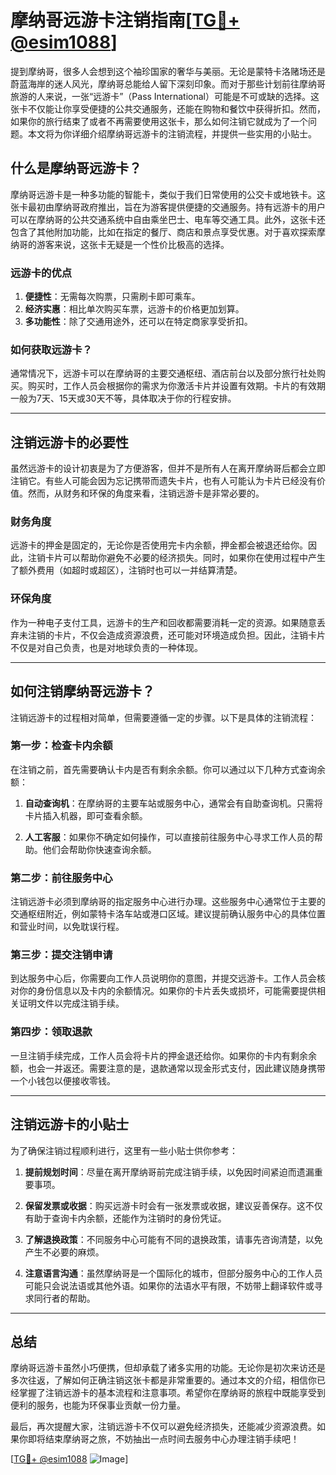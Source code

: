 # 摩纳哥远游卡注销指南[[TG💪+ @esim1088](https://t.me/s/esim1088)]

提到摩纳哥，很多人会想到这个袖珍国家的奢华与美丽。无论是蒙特卡洛赌场还是蔚蓝海岸的迷人风光，摩纳哥总能给人留下深刻印象。而对于那些计划前往摩纳哥旅游的人来说，一张“远游卡”（Pass International）可能是不可或缺的选择。这张卡不仅能让你享受便捷的公共交通服务，还能在购物和餐饮中获得折扣。然而，如果你的旅行结束了或者不再需要使用这张卡，那么如何注销它就成为了一个问题。本文将为你详细介绍摩纳哥远游卡的注销流程，并提供一些实用的小贴士。

## 什么是摩纳哥远游卡？

摩纳哥远游卡是一种多功能的智能卡，类似于我们日常使用的公交卡或地铁卡。这张卡最初由摩纳哥政府推出，旨在为游客提供便捷的交通服务。持有远游卡的用户可以在摩纳哥的公共交通系统中自由乘坐巴士、电车等交通工具。此外，这张卡还包含了其他附加功能，比如在指定的餐厅、商店和景点享受优惠。对于喜欢探索摩纳哥的游客来说，这张卡无疑是一个性价比极高的选择。

### 远游卡的优点

1. **便捷性**：无需每次购票，只需刷卡即可乘车。
2. **经济实惠**：相比单次购买车票，远游卡的价格更加划算。
3. **多功能性**：除了交通用途外，还可以在特定商家享受折扣。

### 如何获取远游卡？

通常情况下，远游卡可以在摩纳哥的主要交通枢纽、酒店前台以及部分旅行社处购买。购买时，工作人员会根据你的需求为你激活卡片并设置有效期。卡片的有效期一般为7天、15天或30天不等，具体取决于你的行程安排。

---

## 注销远游卡的必要性

虽然远游卡的设计初衷是为了方便游客，但并不是所有人在离开摩纳哥后都会立即注销它。有些人可能会因为忘记携带而遗失卡片，也有人可能认为卡片已经没有价值。然而，从财务和环保的角度来看，注销远游卡是非常必要的。

### 财务角度

远游卡的押金是固定的，无论你是否使用完卡内余额，押金都会被退还给你。因此，注销卡片可以帮助你避免不必要的经济损失。同时，如果你在使用过程中产生了额外费用（如超时或超区），注销时也可以一并结算清楚。

### 环保角度

作为一种电子支付工具，远游卡的生产和回收都需要消耗一定的资源。如果随意丢弃未注销的卡片，不仅会造成资源浪费，还可能对环境造成负担。因此，注销卡片不仅是对自己负责，也是对地球负责的一种体现。

---

## 如何注销摩纳哥远游卡？

注销远游卡的过程相对简单，但需要遵循一定的步骤。以下是具体的注销流程：

### 第一步：检查卡内余额

在注销之前，首先需要确认卡内是否有剩余余额。你可以通过以下几种方式查询余额：

1. **自动查询机**：在摩纳哥的主要车站或服务中心，通常会有自助查询机。只需将卡片插入机器，即可查看余额。
   
2. **人工客服**：如果你不确定如何操作，可以直接前往服务中心寻求工作人员的帮助。他们会帮助你快速查询余额。

### 第二步：前往服务中心

注销远游卡必须到摩纳哥的指定服务中心进行办理。这些服务中心通常位于主要的交通枢纽附近，例如蒙特卡洛车站或港口区域。建议提前确认服务中心的具体位置和营业时间，以免耽误行程。

### 第三步：提交注销申请

到达服务中心后，你需要向工作人员说明你的意图，并提交远游卡。工作人员会核对你的身份信息以及卡内的余额情况。如果你的卡片丢失或损坏，可能需要提供相关证明文件以完成注销手续。

### 第四步：领取退款

一旦注销手续完成，工作人员会将卡片的押金退还给你。如果你的卡内有剩余余额，也会一并返还。需要注意的是，退款通常以现金形式支付，因此建议随身携带一个小钱包以便接收零钱。

---

## 注销远游卡的小贴士

为了确保注销过程顺利进行，这里有一些小贴士供你参考：

1. **提前规划时间**：尽量在离开摩纳哥前完成注销手续，以免因时间紧迫而遗漏重要事项。
   
2. **保留发票或收据**：购买远游卡时会有一张发票或收据，建议妥善保存。这不仅有助于查询卡内余额，还能作为注销时的身份凭证。

3. **了解退换政策**：不同服务中心可能有不同的退换政策，请事先咨询清楚，以免产生不必要的麻烦。

4. **注意语言沟通**：虽然摩纳哥是一个国际化的城市，但部分服务中心的工作人员可能只会说法语或其他外语。如果你的法语水平有限，不妨带上翻译软件或寻求同行者的帮助。

---

## 总结

摩纳哥远游卡虽然小巧便携，但却承载了诸多实用的功能。无论你是初次来访还是多次往返，了解如何正确注销这张卡都是非常重要的。通过本文的介绍，相信你已经掌握了注销远游卡的基本流程和注意事项。希望你在摩纳哥的旅程中既能享受到便利的服务，也能为环保事业贡献一份力量。

最后，再次提醒大家，注销远游卡不仅可以避免经济损失，还能减少资源浪费。如果你即将结束摩纳哥之旅，不妨抽出一点时间去服务中心办理注销手续吧！

[[TG💪+ @esim1088](https://t.me/s/esim1088) ![Image](https://i.postimg.cc/4NQfJmqS/Snipaste-2025-05-13-00-14-12.png)]